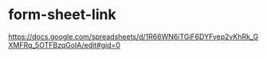 
# form-sheet-link



https://docs.google.com/spreadsheets/d/1R66WN6iTGiF6DYFvep2vKhRk_GXMFRq_5OTFBzqGoIA/edit#gid=0
